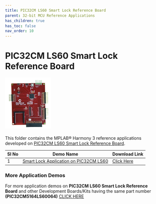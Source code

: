 ```yaml
---
title: PIC32CM LS60 Smart Lock Reference Board
parent: 32-bit MCU Reference Applications
has_children: true
has_toc: false
nav_order: 10
---
```

# PIC32CM LS60 Smart Lock Reference Board
<h4 align="left"> <img src = "image.jpg"> </h4>

This folder contains the MPLAB® Harmony 3 reference applications developed on [PIC32CM LS60 Smart Lock Reference Board]().

|SI No| Demo Name | Download Link |
| --- | --- | -- |
| 1 | [Smart Lock Application on PIC32CM LS60](./pic32cm_ls60_rd_smart_lock/readme.md) | [Click Here](https://github.com/Microchip-MPLAB-Harmony/reference_apps/releases/latest/download/pic32cm_ls60_rd_smart_lock.zip) |

### More Application Demos

For more application demos on **PIC32CM LS60 Smart Lock Reference Board** and other Development Boards/Kits having the same part number **(PIC32CM5164LS60064)** <a href="https://mplab-discover.microchip.com/v1/itemtype/com.microchip.ide.project?s0=PIC32CM5164LS60064" target="_blank"> CLICK HERE </a>






